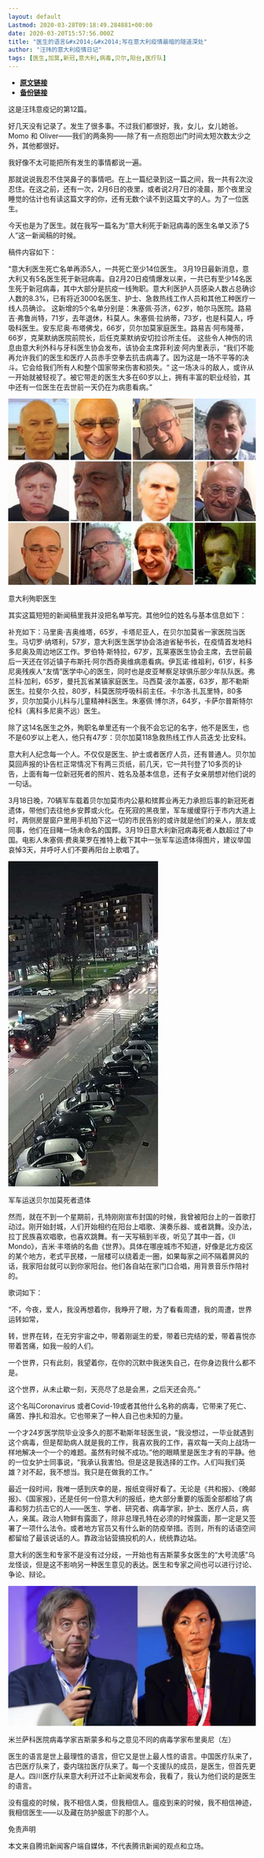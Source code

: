```yaml
---
layout: default
Lastmod: 2020-03-28T09:18:49.284881+00:00
date: 2020-03-20T15:57:56.000Z
title: "医生的语言&#x2014;&#x2014;写在意大利疫情最暗的隧道深处"
author: "汪玮的意大利疫情日记"
tags: [医生,加莫,新冠,意大利,病毒,贝尔,阳台,医疗队]
---
```


* [**原文链接**](http://archive.ph/XR8KG)
* [**备份链接**](http://archive.ph/XR8KG)


这是汪玮意疫记的第12篇。

好几天没有记录了。发生了很多事。不过我们都很好，我，女儿，女儿她爸。Momo 和 Oliver——我们的两条狗——除了有一点抱怨出门时间太短次数太少之外，其他都很好。

我好像不太可能把所有发生的事情都说一遍。

那就说说我忍不住哭鼻子的事情吧。在上一篇纪录到这一篇之间，我一共有2次没忍住。在这之前，还有一次，2月6日的夜里，或者说2月7日的凌晨，那个夜里没睡觉的估计也有读这篇文字的你，还有无数个读不到这篇文字的人。为了一位医生。

今天也是为了医生。就在我写一篇名为“意大利死于新冠病毒的医生名单又添了5人”这一新闻稿的时候。

稿件内容如下：

“意大利医生死亡名单再添5人，一共死亡至少14位医生。 3月19日最新消息，意大利又有5名医生死于新冠病毒。自2月20日疫情爆发以来，一共已有至少14名医生死于新冠病毒，其中大部分是抗疫一线殉职。意大利医护人员感染人数占总确诊人数的8.3%，已有将近3000名医生、护士、急救热线工作人员和其他工种医疗一线人员确诊。 这新增的5个名单分别是：朱塞佩·芬济，62岁，帕尔马医院。路易吉·弗鲁尚特，71岁，去年退休，科莫人。朱塞佩·拉纳蒂，73岁，也是科莫人，呼吸科医生。安东尼奥·布塔佛戈，66岁，贝尔加莫家庭医生。路易吉·阿布隆蒂，66岁，克莱默纳医院前院长，后任克莱默纳安切拉诊所主任。 这些令人神伤的讯息由意大利外科与牙科医生协会发布，该协会主席菲利波·阿内里表示，“我们不能再允许我们的医生和医疗人员赤手空拳去抗击病毒了。因为这是一场不平等的决斗。它会给我们所有人和整个国家带来伤害和损失。“ 这一场决斗的敌人，或许从一开始就被轻视了。被它带走的医生大多在60岁以上，拥有丰富的职业经验，其中还有一位医生在去世前一天仍在为病患看病。”

![图片](/images/post/fbf64490e44f01859d37b10d0ec53b0d.jpg)

意大利殉职医生

其实这篇短短的新闻稿里我并没把名单写完。其他9位的姓名与基本信息如下：

补充如下：马里奥·吉奥维塔，65岁，卡塔尼亚人，在贝尔加莫省一家医院当医生。马切罗·纳塔利，57岁，意大利医生医学协会洛迪省秘书长，在疫情首发地科多尼奥及周边地区工作。罗伯特·斯特拉，67岁，瓦莱塞医生协会主席，去世前最后一天还在邻近镇子布斯托·阿尔西奇奥维病患看病。伊瓦诺·维祖利，61岁，科多尼奥残疾人“友情”医学中心的医生，同时也是皮亚琴察足球俱乐部少年队队医。弗兰科·加利，65岁，曼托瓦省某镇家庭医生。马西莫·波尔盖塞，63岁，那不勒斯医生。拉斐尔·久拉，80岁，科莫医院呼吸科前主任。卡尔洛·扎瓦里特，80多岁，贝尔加莫小儿科与儿童精神科医生。朱塞佩·博尔济，64岁，卡萨尔普斯特尔伦科（离科多尼奥不远）医生。

除了这14名医生之外，殉职名单里还有一个我不会忘记的名字，他不是医生，也不是60岁以上老人，他只有47岁：贝尔加莫118急救热线工作人员迭戈·比安科。

意大利人纪念每一个人。不仅仅是医生、护士或者医疗人员，还有普通人。贝尔加莫回声报的讣告栏正常情况下有两三页纸，前几天，它一共刊登了10多页的讣告，上面有每一位新冠死者的照片、姓名及基本信息，还有子女亲朋想对他们说的一句话。

3月18日晚，70辆军车载着贝尔加莫市内公墓和殡葬业再无力承担后事的新冠死者遗体，带他们去往他乡安葬或火化。在死寂的黑夜里，军车缓缓穿行于市内大道上时，两侧房屋窗户里用手机拍下这一切的市民告别的或许就是他们的亲人，朋友或同事，他们在目睹一场未命名的国葬。3月19日意大利新冠病毒死者人数超过了中国。电影人朱塞佩·费奥莱罗在推特上截下其中一张军车运遗体得图片，建议举国哀悼3天，并呼吁人们不要再阳台上歌唱了。

![图片](/images/post/55ea22ce062e6eddf9c5a36c475a5841.jpg)

军车运送贝尔加莫死者遗体

然而，就在不到一个星期前，孔特刚刚宣布封国的时候，我曾被阳台上的一首歌打动过。刚开始封城，人们开始相约在阳台上唱歌、演奏乐器、或者跳舞。没办法，拉丁民族喜欢唱歌，也喜欢跳舞。有一天写稿到半夜，听见了其中一首，《Il Mondo》，吉米·丰塔纳的名曲《世界》。具体在哪座城市不知道，好像是北方疫区的某个地方，老式平民楼，一层楼可以绕着走一圈，如果每家之间不隔着屏风的话，我家阳台就可以到你家阳台。他们各自站在家门口合唱，用背景音乐作陪衬的。

歌词如下：

“不，今夜，爱人，我没再想着你，我睁开了眼，为了看看周遭，我的周遭，世界运转如常，

转，世界在转，在无穷宇宙之中，带着刚诞生的爱，带着已完结的爱，带着喜悦亦带着苦痛，如我一般的人们。

一个世界，只有此刻，我望着你，在你的沉默中我迷失自己，在你身边我什么都不是。

这个世界，从未止歇一刻，天亮尽了总是会黑，之后天还会亮。”

这个名叫Coronavirus 或者Covid-19或者其他什么名称的病毒，它带来了死亡、痛苦、挣扎和泪水。它也带来了一种人自己也未知的力量。

一个才24岁医学院毕业没多久的那不勒斯年轻医生说，“我没想过，一毕业就遇到这个病毒，但是帮助病人就是我的工作，我喜欢我的工作，喜欢每一天向上战场一样地解决一个一个的难题。虽然有时候不成功。”他的眼睛里是医生才有的平静。他的一位女护士同事说，“我承认我害怕。但是这是我选择的工作。人们叫我们英雄？对不起，我不想当。我只是在做我的工作。”

最近一段时间，我唯一感到庆幸的是，报纸变得好看了。无论是《共和报》、《晚邮报》、《国家报》，还是任何一份意大利的报纸，绝大部分重要的版面全部都给了病毒和努力抗击它的人——医生、学者、研究者、病毒学家，护士、医疗人员，病人，亲属。政治人物鲜有露面了，除非总理孔特在必须的时候露面，那一定是又签署了一项什么法令。或者地方官员又有什么新的防疫举措。否则，所有的话语空间都留给了最该说话的人。靠政治钻营搞投机的人，统统靠边站。

意大利的医生和专家不是没有过分歧，一开始也有吉斯蒙多女医生的“大号流感”乌龙怪谈，但是这不影响另一种医生意见的表达。医生和专家之间也可以进行讨论、争论、辩论。

![图片](/images/post/e5deb7f2e1e8121469020031110ec44f.jpg)

米兰萨科医院病毒学家吉斯蒙多和与之意见不同的病毒学家布里奥尼（左）

医生的语言是世上最理性的语言，但它又是世上最人性的语言。中国医疗队来了，古巴医疗队来了，委内瑞拉医疗队来了。每一个支援队的成员，是医生，但首先更是人。四川医疗队来意大利开过不止新闻发布会，我看了，我认为他们说的是医生的语言。

没有瘟疫的时候，我不相信人类，但我相信人。瘟疫到来的时候，我不相信神迹，我相信医生——以及藏在防护服底下的那个人。

免责声明

本文来自腾讯新闻客户端自媒体，不代表腾讯新闻的观点和立场。

